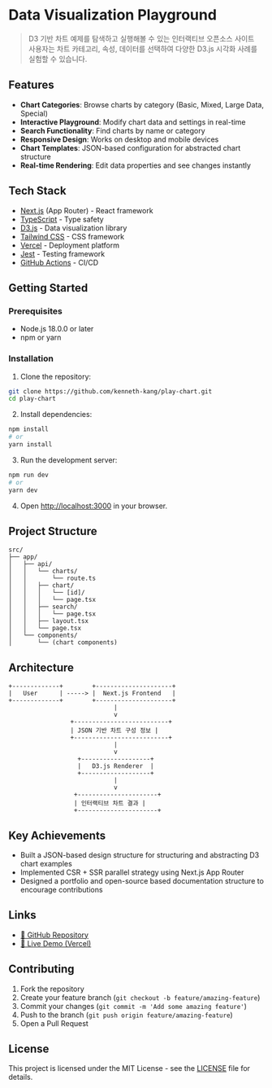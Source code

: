 # Data Visualization Playground

> D3 기반 차트 예제를 탐색하고 실행해볼 수 있는 인터랙티브 오픈소스 사이트  
> 사용자는 차트 카테고리, 속성, 데이터를 선택하여 다양한 D3.js 시각화 사례를 실험할 수 있습니다.

## Features

- **Chart Categories**: Browse charts by category (Basic, Mixed, Large Data, Special)
- **Interactive Playground**: Modify chart data and settings in real-time
- **Search Functionality**: Find charts by name or category
- **Responsive Design**: Works on desktop and mobile devices
- **Chart Templates**: JSON-based configuration for abstracted chart structure
- **Real-time Rendering**: Edit data properties and see changes instantly

## Tech Stack

- [Next.js](https://nextjs.org/) (App Router) - React framework
- [TypeScript](https://www.typescriptlang.org/) - Type safety
- [D3.js](https://d3js.org/) - Data visualization library
- [Tailwind CSS](https://tailwindcss.com/) - CSS framework
- [Vercel](https://vercel.com) - Deployment platform
- [Jest](https://jestjs.io/) - Testing framework
- [GitHub Actions](https://github.com/features/actions) - CI/CD

## Getting Started

### Prerequisites

- Node.js 18.0.0 or later
- npm or yarn

### Installation

1. Clone the repository:
```bash
git clone https://github.com/kenneth-kang/play-chart.git
cd play-chart
```

2. Install dependencies:
```bash
npm install
# or
yarn install
```

3. Run the development server:
```bash
npm run dev
# or
yarn dev
```

4. Open [http://localhost:3000](http://localhost:3000) in your browser.

## Project Structure

```
src/
├── app/
│   ├── api/
│   │   └── charts/
│   │       └── route.ts
│   │   ├── chart/
│   │   │   └── [id]/
│   │   │   └── page.tsx
│   │   ├── search/
│   │   │   └── page.tsx
│   │   ├── layout.tsx
│   │   └── page.tsx
│   └── components/
│       └── (chart components)
```

## Architecture

```
+-------------+        +---------------------+
|   User      | -----> |  Next.js Frontend   |
+-------------+        +---------------------+
                             |
                             v
                 +--------------------------+
                 | JSON 기반 차트 구성 정보 |
                 +--------------------------+
                             |
                             v
                   +-------------------+
                   |   D3.js Renderer  |
                   +-------------------+
                             |
                             v
                  +----------------------+
                  | 인터랙티브 차트 결과 |
                  +----------------------+
```

## Key Achievements

- Built a JSON-based design structure for structuring and abstracting D3 chart examples
- Implemented CSR + SSR parallel strategy using Next.js App Router
- Designed a portfolio and open-source based documentation structure to encourage contributions

## Links

- [🔗 GitHub Repository](https://github.com/kenneth-kang/play-chart)
- [🚀 Live Demo (Vercel)](https://play-chart.vercel.app)

## Contributing

1. Fork the repository
2. Create your feature branch (`git checkout -b feature/amazing-feature`)
3. Commit your changes (`git commit -m 'Add some amazing feature'`)
4. Push to the branch (`git push origin feature/amazing-feature`)
5. Open a Pull Request

## License

This project is licensed under the MIT License - see the [LICENSE](LICENSE) file for details.
